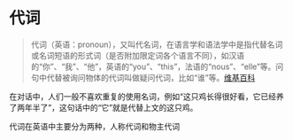 # 代词

> 代词（英语：pronoun），又叫代名词，在语言学和语法学中是指代替名词或名词短语的形式词（是否附加限定词各个语言不同），如汉语的“你”、“我”、“他”，英语的“you”、“this”，法语的“nous”、“elle”等。问句中代替被询问物体的代词叫做疑问代词，比如“谁”等。[维基百科](https://zh.wikipedia.org/wiki/%E4%BB%A3%E8%A9%9E)

在对话中，人们一般不喜欢重复的使用名词，例如“这只鸡长得很好看，它已经养了两年半了”，这句话中的“它”就是代替上文的这只鸡。

代词在英语中主要分为两种，人称代词和物主代词
